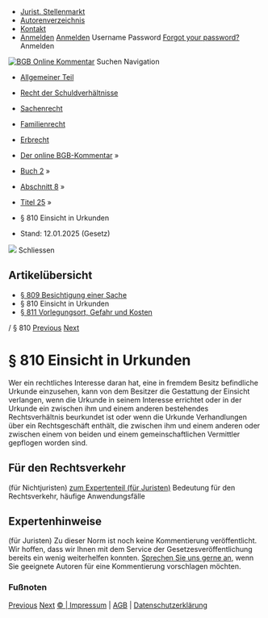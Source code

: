   * [Jurist. Stellenmarkt](https://bgb.kommentar.de/Buch-2/Abschnitt-8/Titel-25/</job-board> "Jurist. Stellenmarkt")
  * [Autorenverzeichnis](https://bgb.kommentar.de/Buch-2/Abschnitt-8/Titel-25/</Autorenverzeichnis> "Autorenverzeichnis")
  * [Kontakt](https://bgb.kommentar.de/Buch-2/Abschnitt-8/Titel-25/</Kontakt>)
  * [Anmelden](https://bgb.kommentar.de/Buch-2/Abschnitt-8/Titel-25/<#login> "show login form") [Anmelden](https://bgb.kommentar.de/Buch-2/Abschnitt-8/Titel-25/<#> "hide login form") Username Password
[Forgot your password?](https://bgb.kommentar.de/Buch-2/Abschnitt-8/Titel-25/</user/forgotpassword>) Anmelden 


[![BGB Online Kommentar](https://bgb.kommentar.de/extension/bgb/design/bgb/images/logo.png)](https://bgb.kommentar.de/Buch-2/Abschnitt-8/Titel-25/</> "BGB Online Kommentar")
Suchen
Navigation
  * [Allgemeiner Teil](https://bgb.kommentar.de/Buch-2/Abschnitt-8/Titel-25/</Buch-1>)
  * [Recht der Schuldverhältnisse](https://bgb.kommentar.de/Buch-2/Abschnitt-8/Titel-25/</Buch-2>)
  * [Sachenrecht](https://bgb.kommentar.de/Buch-2/Abschnitt-8/Titel-25/</Buch-3>)
  * [Familienrecht](https://bgb.kommentar.de/Buch-2/Abschnitt-8/Titel-25/</Buch-4>)
  * [Erbrecht](https://bgb.kommentar.de/Buch-2/Abschnitt-8/Titel-25/</Buch-5>)


  * [Der online BGB-Kommentar](https://bgb.kommentar.de/Buch-2/Abschnitt-8/Titel-25/</>) »
  * [Buch 2](https://bgb.kommentar.de/Buch-2/Abschnitt-8/Titel-25/</Buch-2>) »
  * [Abschnitt 8](https://bgb.kommentar.de/Buch-2/Abschnitt-8/Titel-25/</Buch-2/Abschnitt-8>) »
  * [Titel 25](https://bgb.kommentar.de/Buch-2/Abschnitt-8/Titel-25/</Buch-2/Abschnitt-8/Titel-25>) »
  * § 810 Einsicht in Urkunden 
  * Stand: 12.01.2025 (Gesetz) 


![](https://vg01.met.vgwort.de/na/1c9909529ead4f509072c06d9081a7d5)
Schliessen 
## Artikelübersicht
  * [ § 809 Besichtigung einer Sache ](https://bgb.kommentar.de/Buch-2/Abschnitt-8/Titel-25/</Buch-2/Abschnitt-8/Titel-25/Besichtigung-einer-Sache>)
  * § 810 Einsicht in Urkunden 
  * [ § 811 Vorlegungsort, Gefahr und Kosten ](https://bgb.kommentar.de/Buch-2/Abschnitt-8/Titel-25/</Buch-2/Abschnitt-8/Titel-25/Vorlegungsort-Gefahr-und-Kosten>)


/ § 810 
[Previous](https://bgb.kommentar.de/Buch-2/Abschnitt-8/Titel-25/</Buch-2/Abschnitt-8/Titel-25/Besichtigung-einer-Sache> "§ 809 Besichtigung einer Sache") [Next](https://bgb.kommentar.de/Buch-2/Abschnitt-8/Titel-25/</Buch-2/Abschnitt-8/Titel-25/Vorlegungsort-Gefahr-und-Kosten> "§ 811 Vorlegungsort, Gefahr und Kosten")
# § 810 Einsicht in Urkunden
Wer ein rechtliches Interesse daran hat, eine in fremdem Besitz befindliche Urkunde einzusehen, kann von dem Besitzer die Gestattung der Einsicht verlangen, wenn die Urkunde in seinem Interesse errichtet oder in der Urkunde ein zwischen ihm und einem anderen bestehendes Rechtsverhältnis beurkundet ist oder wenn die Urkunde Verhandlungen über ein Rechtsgeschäft enthält, die zwischen ihm und einem anderen oder zwischen einem von beiden und einem gemeinschaftlichen Vermittler gepflogen worden sind.
## Für den Rechtsverkehr 
(für Nichtjuristen)
[zum Expertenteil (für Juristen)](https://bgb.kommentar.de/Buch-2/Abschnitt-8/Titel-25/<#expertenhinweise>)
Bedeutung für den Rechtsverkehr, häufige Anwendungsfälle
## Expertenhinweise
(für Juristen)
Zu dieser Norm ist noch keine Kommentierung veröffentlicht. Wir hoffen, dass wir Ihnen mit dem Service der Gesetzesveröffentlichung bereits ein wenig weiterhelfen konnten. [Sprechen Sie uns gerne an](https://bgb.kommentar.de/Buch-2/Abschnitt-8/Titel-25/</Kontakt>), wenn Sie geeignete Autoren für eine Kommentierung vorschlagen möchten. 
### Fußnoten
[Previous](https://bgb.kommentar.de/Buch-2/Abschnitt-8/Titel-25/</Buch-2/Abschnitt-8/Titel-25/Besichtigung-einer-Sache> "§ 809 Besichtigung einer Sache") [Next](https://bgb.kommentar.de/Buch-2/Abschnitt-8/Titel-25/</Buch-2/Abschnitt-8/Titel-25/Vorlegungsort-Gefahr-und-Kosten> "§ 811 Vorlegungsort, Gefahr und Kosten")
[© | Impressum](https://bgb.kommentar.de/Buch-2/Abschnitt-8/Titel-25/</Kontakt>) | [AGB](https://bgb.kommentar.de/Buch-2/Abschnitt-8/Titel-25/</AGB>) | [Datenschutzerklärung](https://bgb.kommentar.de/Buch-2/Abschnitt-8/Titel-25/</Datenschutzerklaerung-fuer-Leser>)
